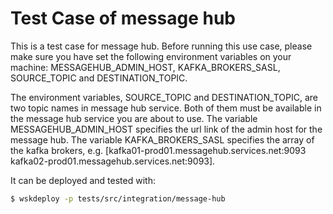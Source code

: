# Test Case of message hub

This is a test case for message hub. Before running this use case, please make sure you have set the following
environment variables on your machine: MESSAGEHUB_ADMIN_HOST, KAFKA_BROKERS_SASL, SOURCE_TOPIC and DESTINATION_TOPIC.
 
The environment variables, SOURCE_TOPIC and DESTINATION_TOPIC, are two topic names in message hub service. Both of them
must be available in the message hub service you are about to use. The variable MESSAGEHUB_ADMIN_HOST specifies the url
link of the admin host for the message hub. The variable KAFKA_BROKERS_SASL specifies the array of the kafka brokers, e.g.
[kafka01-prod01.messagehub.services.net:9093 kafka02-prod01.messagehub.services.net:9093].

It can be deployed and tested with:

```bash
$ wskdeploy -p tests/src/integration/message-hub
```

